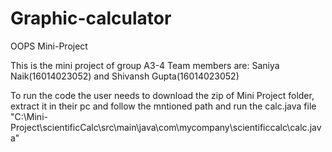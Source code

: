 # Graphic-calculator
OOPS Mini-Project

This is the mini project of group A3-4 
Team members are: Saniya Naik(16014023052) and Shivansh Gupta(16014023052)

To run the code the user needs to download the zip of Mini Project folder, extract it in their pc and follow the mntioned path and run the calc.java file "C:\Mini-Project\scientificCalc\src\main\java\com\mycompany\scientificcalc\calc.java"
